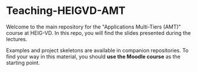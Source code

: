 Teaching-HEIGVD-AMT
===================

Welcome to the main repository for the "Applications Multi-Tiers (AMT)" course at HEIG-VD. In this repo, you will find the slides presented during the lectures.

Examples and project skeletons are available in companion repositories. To find your way in this material, you should **use the Moodle course** as the starting point.